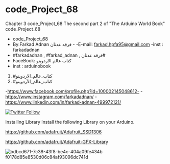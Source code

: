 # code_Project_68
Chapter 3  code_Project_68 The second part 2 of "The Arduino World Book" code_Project_68

- code_Project_68
-  By:Farkad Adnan فرقد عدنان - 
 -E-mail: farkad.hpfa95@gmail.com 
-inst : farkadadnan 
- #farkadadnan , #farkad_adnan , فرقد عدنان# 
- FaceBook: كتاب عالم الاردوينو 
- inst : arduinobook
1. #كتاب_عالم_الاردوينو
2. #كتاب_عالم_الآردوينو

-https://www.facebook.com/profile.php?id=100002145048612-
-https://www.instagram.com/farkadadnan/
-https://www.linkedin.com/in/farkad-adnan-499972121/

 <p>
 <a href='https://mobile.twitter.com/farkadadnan'>
        <img alt="Twitter Follow" src="https://img.shields.io/twitter/follow/farkadadnan?label=%40farkadadnan&style=social" alt='Twitter' align="center"/>
    </a>
</p>

Installing Library
Install the following Library on your Arduino.

https://github.com/adafruit/Adafruit_SSD1306

https://github.com/adafruit/Adafruit-GFX-Library

![bdbcd671-7c38-43f8-be4c-404a09fe434b f0178d85e8530d06c84af93096dc741d](https://user-images.githubusercontent.com/35774039/156800964-b20a6615-5037-45ed-82aa-41b1ad558525.jpeg)

